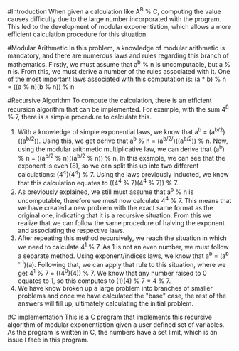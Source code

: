 #Introduction
When given a calculation like A<sup>B</sup> % C, computing the value causes difficulty due to the large number incorporated with the program. This led to the development of modular exponentiation, which allows a more efficient calculation procedure for this situation.

#Modular Arithmetic
In this problem, a knowledge of modular arithmetic is mandatory, and there are numerous laws and rules regarding this branch of mathematics. Firstly, we must assume that a<sup>b</sup> % n is uncomputable, but a % n is. From this, we must derive a number of the rules associated with it. One of the most important laws associated with this computation is: (a * b) % n 
	= ((a % n)(b % n)) % n

#Recursive Algorithm
To compute the calculation, there is an efficient recursion algorithm that can be implemented. For example, with the sum 4<sup>8</sup> % 7, there is a simple procedure to calculate this.
1. With a knowledge of simple exponential laws, we know that a<sup>b</sup> = (a<sup>b/2</sup>)((a<sup>b/2</sup>)). Using this, we get derive that a<sup>b</sup> % n = (a<sup>b/2/</sup>)((a<sup>b/2</sup>)) % n. Now, using the modular arithmetic multiplicative law, we can derive that (a<sup>b</sup>) % n = ((a<sup>b/2</sup> % n)((a<sup>b/2</sup> % n)) % n. In this example, we can see that the exponent is even (8), so we can split this up into two different calculations: (4<sup>4</sup>)(4<sup>4</sup>) % 7. Using the laws previously inducted, we know that this calculation equates to ((4<sup>4</sup> % 7)(4<sup>4</sup> % 7)) % 7. 
2. As previously explained, we still must assume that a<sup>b</sup> % n is uncomputable, therefore we must now calculate 4<sup>4</sup> % 7. This means that we have created a new problem with the exact same format as the original one, indicating that it is a recursive situation. From this we realize that we can follow the same procedure of halving the exponent and associating the respective laws.
3. After repeating this method recursively, we reach the situation in which we need to calculate 4<sup>1</sup> % 7. As 1 is not an even number, we must follow a separate method. Using exponent/indices laws, we know that a<sup>b</sup> = (a<sup>b - 1</sup>)(a). Following that, we can apply that rule to this situation, where we get 4<sup>1</sup> % 7 = ((4<sup>0</sup>)(4)) % 7. We know that any number raised to 0 equates to 1, so this computes to (1)(4) % 7 = 4 % 7. 
4. We have know broken up a large problem into branches of smaller problems and once we have calculated the "base" case, the rest of the answers will fill up, ultimately calculating the initial problem. 

#C implementation
This is a C program that implements this recursive algorithm of modular exponentiation given a user defined set of variables. As the program is written in C, the numbers have a set limit, which is an issue I face in this program. 